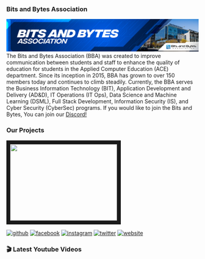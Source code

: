 ### Bits and Bytes Association
<img src="https://github.com/bits-and-bytes-association/.github/blob/main/bba%20banner.png" width="1500"/>
The Bits and Bytes Association (BBA) was created to improve communication between students and staff to enhance the quality of education for students in the Applied Computer Education (ACE) department. Since its inception in 2015, BBA has grown to over 150 members today and continues to climb steadily. Currently, the BBA serves the Business Information Technology (BIT), Application Development and Delivery (AD&D), IT Operations (IT Ops), Data Science and Machine Learning (DSML), Full Stack Development, Information Security (IS), and Cyber Security (CyberSec) programs. If you would like to join the Bits and Bytes, You can join our <a href ="https://discord.gg/RXySZQE"> Discord!</a>

### Our Projects
[<img src="https://github.com/bits-and-bytes-association/.github/blob/main/BBA%20website%20project.gif" width="280" height="200" border="10"/>][bbawebsite]

[<img src='https://cdn.jsdelivr.net/npm/simple-icons@3.0.1/icons/github.svg' alt='github' height='40'>](https://github.com/https://github.com/bits-and-bytes-association)  [<img src='https://cdn.jsdelivr.net/npm/simple-icons@3.0.1/icons/facebook.svg' alt='facebook' height='40'>](https://www.facebook.com/https://www.facebook.com/groups/865544533563505)  [<img src='https://cdn.jsdelivr.net/npm/simple-icons@3.0.1/icons/instagram.svg' alt='instagram' height='40'>](https://www.instagram.com/https://www.instagram.com/rrcbba//)  [<img src='https://cdn.jsdelivr.net/npm/simple-icons@3.0.1/icons/twitter.svg' alt='twitter' height='40'>](https://twitter.com/https://twitter.com/rrcbba)  [<img src='https://cdn.jsdelivr.net/npm/simple-icons@3.0.1/icons/icloud.svg' alt='website' height='40'>](http://bitsandbytesassociation.ca/)  

### 🎬 Latest Youtube Videos
<!-- YOUTUBE:START -->
<!-- YOUTUBE:END -->

[bbawebsite]: https://github.com/bits-and-bytes-association/rrc-bba-website
